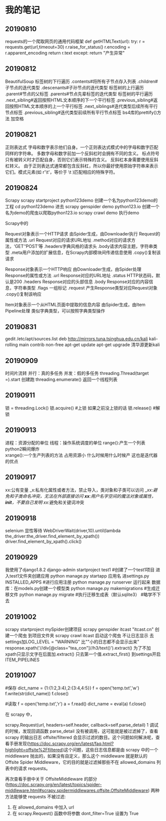 我的笔记
====
20190810
----
requests的一个爬取网页的通用代码框架
def getHTMLText(url):
    try:
        r = requests.get(url,timeout=30)
        r.raise_for_status()
        r.encoding = r.apparent_encoding
        return r.text
    except:
        return "产生异常"
        
20190812
----
BeautifulSoup
标签树的下行遍历
.contents#将<tag>所有子节点存入列表
.children#子节点的迭代类型
.descenants#子孙节点的迭代类型
标签树的上行遍历
.parent#节点的父标签
.parents#节点先辈标签的迭代类型
标签树的平行遍历
.next_sibling#返回按照HTML文本顺序的下一个平行标签
.previous_sibling#返回按照HTML文本顺序的上一个平行标签
.next_siblings#迭代类型后续所有平行节点标签
.previous_sibling#迭代类型前续所有平行节点标签
bs4库的prettify()方法  加空格

20190821
----
正则表达式
字母和数字表示他们自身。一个正则表达式模式中的字母和数字匹配同样的字符串。
多数字母和数字前加一个反斜杠时会拥有不同的含义。
标点符号只有被转义时才匹配自身，否则它们表示特殊的含义。
反斜杠本身需要使用反斜杠转义。
由于正则表达式通常都包含反斜杠，所以你最好使用原始字符串来表示它们。模式元素(如 r'\t'，等价于 \\t )匹配相应的特殊字符。

20190824
----
Scrapy
scrapy startproject python123demo
创建一个名为python123demo的工程
cd python123demo 进去
scrapy genspider demo python123.io
创建一个名为demo的爬虫以爬取python123.io
scrapy crawl demo
执行demo




Scrapy中的

Request对象表示一个HTTP请求
由Spider生成，由Downloader执行
Request的属性或方法
.url Request对应的请求URL地址
.method对应的请求方法，‘GET’‘POST’等
.headers字典风格的请求头
.body请求内容主题，字符串类型
.meta用户添加的扩展信息，在Scrapy内部模块间传递信息使用
.copy()复制该请求

Response对象表示一个HTTP响应
由Downloader生成，由Spider处理
Response的属性或方法
.url Response对应的URL地址
.status HTTP状态码，默认是200
.headers Response对应的头部信息
.body Response对应的内容信息，字符串类型
.flags 一组标记
.request 产生Response类型对应Request对象
.copy()复制该响应

Item对象表示一个从HTML页面中提取的信息内容
由Spider生成，由Item Pipeline处理
类似字典类型，可以按照字典类型操作

20190831
----
gedit /etc/apt/sources.list
deb http://mirrors.tuna.tsinghua.edu.cn/kali kali-rolling main contrib non-free 
apt-get update
apt-get upgrade
清华源更新kali

20190909
----
时间片流转
并行：真的多任务
并发：假的多任务
threading.Thread(target =).start  创建跑
threading.enumerate()  返回一个线程列表

20190911
----
锁 = threading.Lock()
锁.acquire()  #上锁   如果之前没上锁的话
锁.release()  #解锁

20190913
----
进程：资源分配的单位
线程：操作系统调度的单位
range():产生一个列表   python2瞬间爆炸   
xrange():一个生产列表的方法   占用资源小 什么时候用什么时候产
这也是迭代器的优点

20190917
----
xx:公有变量
_x:私有化属性或者方法，禁止导入，类对象和子类可以访问
__xx:避免和子类命名冲突，无法在外部直接访问
__xx__:用户名字空间的魔法对象或属性，__init__，不要自己发明
xx_:避免和关键词冲突

20190918
----
selenium 显性等待
WebDriverWait(driver,10).until(lambda the_driver:the_driver.find_element_by_xpath())
driver.find_element_by_xpath().click()


20190929
----
我使用了django1.8.2
django-admin startproject test1  #创建了一个test1项目
进入test1文件夹创建应用
python manage.py startapp 应用名
进settings.py INSTALLED_APPS #进行应用注册
python manage.py runserver 运行起来
数据库：在models.py创建一个模型类
python manage.py makemigrations #生成迁移文件
python manage.py migrate #执行迁移生成表（默认sqlite3）
#略学不下去


20191002
----
scrapy startproject mySpider创建项目
scrapy genspider itcast "itcast.cn" 创建一个爬虫
到项目文件夹 scrapy crawl itcast 启动这个爬虫
不让日志显示 去settings加LOG_LEVEL = "WARNING" 比""小的日志都不会显示出来"
response.xpath('//div[@class="tea_con"]//h3/text()').extract()
为了不加xpath只显示文字在后面加.extract()
只去第一个值.extract_first()
到settings开启ITEM_PIPELINES

20191007
----
#保存
dict_name = {1:{1:2,3:4},2:{3:4,4:5}}
f = open('temp.txt','w')
f.write(str(dict_name))
f.close()
 
#读取
f = open('temp.txt','r')
a = f.read()
dict_name = eval(a)
f.close()

在 scrapy 中，

scrapy.Request(url, headers=self.header, callback=self.parse_detail)
1
调试的时候，发现回调函数 parse_detail 没有被调用，这可能就是被过滤掉了，查看 scrapy 的输出日志 offsite/filtered 会显示过滤的数目。这个问题如何解决呢，查看手册发现(https://doc.scrapy.org/en/latest/faq.html?highlight=offsite%2Ffiltered)这个问题，这些日志信息都是由 scrapy 中的一个 middleware 抛出的，如果没有自定义，那么这个 middleware 就是默认的 Offsite Spider Middleware，它的目的就是过滤掉那些不在 allowed_domains 列表中的请求 requests。

再次查看手册中关于 OffsiteMiddleware 的部分(https://doc.scrapy.org/en/latest/topics/spider-middleware.html#scrapy.spidermiddlewares.offsite.OffsiteMiddleware) 
两种方法能够使 requests 不被过滤: 
1. 在 allowed_domains 中加入 url 
2. 在 scrapy.Request() 函数中将参数 dont_filter=True 设置为 True









